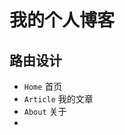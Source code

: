 # 我的个人博客

## 路由设计

* `Home` 首页
* `Article` 我的文章
* `About` 关于
* 





















































